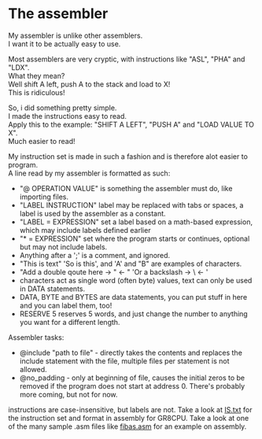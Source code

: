# The assembler

My assembler is unlike other assemblers.<br>
I want it to be actually easy to use.

Most assemblers are very cryptic, with instructions like "ASL", "PHA" and "LDX".<br>
What they mean?<br>
Well shift A left, push A to the stack and load to X!<br>
This is ridiculous!

So, i did something pretty simple.<br>
I made the instructions easy to read.<br>
Apply this to the example: "SHIFT A LEFT", "PUSH A" and "LOAD VALUE TO X".<br>
Much easier to read!

My instruction set is made in such a fashion and is therefore alot easier to program.<br>
A line read by my assembler is formatted as such:
- "@ OPERATION VALUE" is something the assembler must do, like importing files.
- "LABEL INSTRUCTION" label may be replaced with tabs or spaces, a label is used by the assembler as a constant.
- "LABEL = EXPRESSION" set a label based on a math-based expression, which may include labels defined earlier
- "* = EXPRESSION" set where the program starts or continues, optional but may not include labels.
- Anything after a ';' is a comment, and ignored.
- "This is text" 'So is this', and 'A' and "B" are examples of characters.
- "Add a double qoute here -> \" <- " 'Or a backslash -> \\ <- '
- characters act as single word (often byte) values, text can only be used in DATA statements.
- DATA, BYTE and BYTES are data statements, you can put stuff in here and you can label them, too!
- RESERVE 5 reserves 5 words, and just change the number to anything you want for a different length.

Assembler tasks:
- @include "path to file"  -  directly takes the contents and replaces the include statement with the file, multiple files per statement is not allowed.
- @no_padding  -  only at beginning of file, causes the initial zeros to be removed if the program does not start at address 0.
There's probably more coming, but not for now.

instructions are case-insensitive, but labels are not.
Take a look at [IS.txt](../master/IS/IS.txt) for the instruction set and format in assembly for GR8CPU.
Take a look at one of the many sample .asm files like [fibas.asm](../master/programs/fibas.asm) for an example on assembly.

